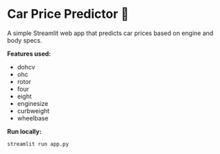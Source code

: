 # Car Price Predictor 🚗

A simple Streamlit web app that predicts car prices based on engine and body specs.

**Features used:**
- dohcv
- ohc
- rotor
- four
- eight
- enginesize
- curbweight
- wheelbase

**Run locally:**
```bash
streamlit run app.py
